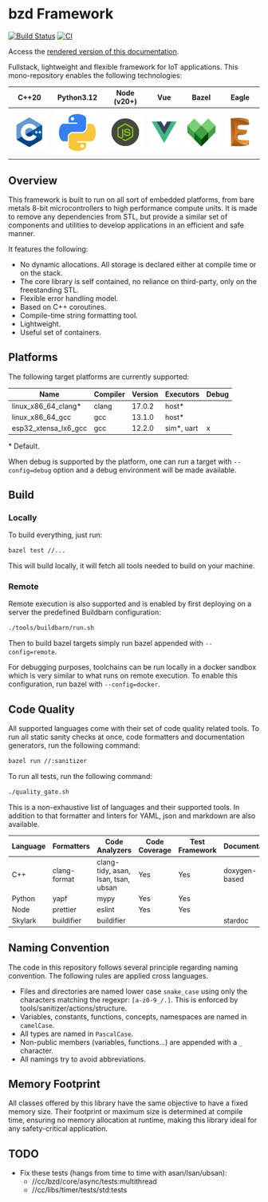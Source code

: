 # bzd Framework

[![Build Status](https://travis-ci.com/blaizard/bzd.svg?branch=master)](https://travis-ci.com/blaizard/bzd)
[![CI](https://github.com/blaizard/bzd/actions/workflows/ci.yml/badge.svg)](https://github.com/blaizard/bzd/actions)

Access the [rendered version of this documentation](https://blaizard.github.io/bzd).

Fullstack, lightweight and flexible framework for IoT applications.
This mono-repository enables the following technologies:

|             C++20              |            Python3.12             |           Node (v20+)           |              Vue               |              Bazel               |              Eagle               |
| :----------------------------: | :-------------------------------: | :-----------------------------: | :----------------------------: | :------------------------------: | :------------------------------: |
| ![](./docs/assets/png/cpp.png) | ![](./docs/assets/png/python.png) | ![](./docs/assets/png/node.png) | ![](./docs/assets/png/vue.png) | ![](./docs/assets/png/bazel.png) | ![](./docs/assets/png/eagle.png) |

## Overview

This framework is built to run on all sort of embedded platforms, from bare metals 8-bit microcontrollers to high performance compute units.
It is made to remove any dependencies from STL, but provide a similar set of components and utilities to develop applications in an
efficient and safe manner.

It features the following:

- No dynamic allocations. All storage is declared either at compile time or on the stack.
- The core library is self contained, no reliance on third-party, only on the freestanding STL.
- Flexible error handling model.
- Based on C++ coroutines.
- Compile-time string formatting tool.
- Lightweight.
- Useful set of containers.

## Platforms

The following target platforms are currently supported:

| Name                 | Compiler | Version | Executors   | Debug |
| -------------------- | -------- | ------- | ----------- | ----- |
| linux_x86_64_clang\* | clang    | 17.0.2  | host\*      |       |
| linux_x86_64_gcc     | gcc      | 13.1.0  | host\*      |       |
| esp32_xtensa_lx6_gcc | gcc      | 12.2.0  | sim\*, uart | x     |

\* Default.

When debug is supported by the platform, one can run a target with `--config=debug` option and a debug environment will
be made available.

## Build

### Locally

To build everything, just run:

```bash
bazel test //...
```

This will build locally, it will fetch all tools needed to build on your machine.

### Remote

Remote execution is also supported and is enabled by first deploying on a server the predefined Buildbarn configuration:

```bash
./tools/buildbarn/run.sh
```

Then to build bazel targets simply run bazel appended with `--config=remote`.

For debugging purposes, toolchains can be run locally in a docker sandbox which is very similar to what runs on remote execution.
To enable this configuration, run bazel with `--config=docker`.

## Code Quality

All supported languages come with their set of code quality related tools.
To run all static sanity checks at once, code formatters and documentation generators, run the following command:

```bash
bazel run //:sanitizer
```

To run all tests, run the following command:

```bash
./quality_gate.sh
```

This is a non-exhaustive list of languages and their supported tools. In addition to that
formatter and linters for YAML, json and markdown are also available.

| Language | Formatters   | Code Analyzers                      | Code Coverage | Test Framework | Documentation |
| -------- | ------------ | ----------------------------------- | ------------- | -------------- | ------------- |
| C++      | clang-format | clang-tidy, asan, lsan, tsan, ubsan | Yes           | Yes            | doxygen-based |
| Python   | yapf         | mypy                                | Yes           | Yes            |               |
| Node     | prettier     | eslint                              | Yes           | Yes            |               |
| Skylark  | buildifier   | buildifier                          |               |                | stardoc       |

## Naming Convention

The code in this repository follows several principle regarding naming convention. The following rules are applied cross languages.

- Files and directories are named lower case `snake_case` using only the characters matching the regexpr: `[a-z0-9_/.]`. This is enforced by tools/sanitizer/actions/structure.
- Variables, constants, functions, concepts, namespaces are named in `camelCase`.
- All types are named in `PascalCase`.
- Non-public members (variables, functions...) are appended with a `_` character.
- All namings try to avoid abbreviations.

## Memory Footprint

All classes offered by this library have the same objective to have a fixed memory size. Their footprint or maximum size
is determined at compile time, ensuring no memory allocation at runtime, making this library ideal for any safety-critical application.

## TODO

- Fix these tests (hangs from time to time with asan/lsan/ubsan):
  - //cc/bzd/core/async/tests:multithread
  - //cc/libs/timer/tests/std:tests
